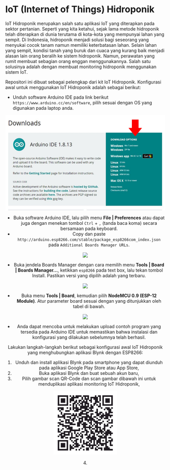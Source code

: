 # IoT (Internet of Things) Hidroponik

IoT Hidroponik merupakan salah satu aplikasi IoT yang diterapkan pada sektor pertanian. Seperti yang kita ketahui, sejak lama metode hidroponik telah diterapkan di dunia terutama di kota-kota yang mempunyai lahan yang sempit. Di Indonesia, hidroponik menjadi solusi bagi seseorang yang menyukai cocok tanam namun memiliki keterbatasan lahan. Selain lahan yang sempit, kondisi tanah yang buruk dan cuaca yang kurang baik menjadi alasan lain orang beralih ke sistem hidroponik. Namun, perawatan yang rumit membuat sebagian orang enggan menggunakannya. Salah satu solusinya adalah dengan membuat monitoring hidroponik menggunakan sistem IoT.

Repositori ini dibuat sebagai pelengkap dari kit IoT Hidroponik. Konfigurasi awal untuk menggunakan IoT Hidroponik adalah sebagai berikut:
* Unduh software Arduino IDE pada link berikut ```https://www.arduino.cc/en/software```, pilih sesuai dengan OS yang digunakan pada laptop anda.

<div style="text-align:center"><img src="/images/Arduino_download.JPG" height="300" align ="center"/><div/>

* Buka software Arduino IDE, lalu pilih menu **File | Preferences** atau dapat juga dengan menekan tombol ```Ctrl``` + ```,``` (tanda baca koma) secara bersamaan pada keyboard.
* Copy dan paste ```http://arduino.esp8266.com/stable/package_esp8266com_index.json``` pada ```Additional Boards Manager URLs```.

<div style="text-align:center"><img src="https://github.com/userdw/Internet_of_Things_Maker_Kit/blob/master/images/additional_url.png" height="200" align ="center"/><div/>


* Buka jendela Boards Manager dengan cara memilih menu **Tools | Board | Boards Manager...**, ketikkan ```esp8266``` pada text box, lalu tekan tombol Install. Pastikan versi yang dipilih adalah yang terbaru.

<div style="text-align:center"><img src="https://github.com/userdw/Internet_of_Things_Maker_Kit/blob/master/images/esp8266_package.PNG" height="300" align ="center"/><div/>


* Buka menu **Tools | Board**, kemudian pilih **NodeMCU 0.9 (ESP-12 Module)**. Atur parameter board sesuai dengan yang ditunjukkan oleh tabel di bawah.

<img src="https://github.com/userdw/Internet_of_Things_Maker_Kit/blob/master/images/configuration_table.PNG" height="430" align ="center">

* Anda dapat mencoba untuk melakukan upload contoh program yang tersedia pada Arduino IDE untuk memastikan bahwa instalasi dan konfigurasi yang dilakukan sebelumnya telah berhasil.


Lakukan langkah-langkah berikut sebagai konfigurasi awal IoT Hidroponik yang menghubungkan aplikasi Blynk dengan ESP8266:
1. Unduh dan install aplikasi Blynk pada smartphone yang dapat diunduh pada aplikasi Google Play Store atau App Store,
2. Buka aplikasi Blynk dan buat sebuah akun baru,
3. Pilih gambar scan QR-Code dan scan gambar dibawah ini untuk menduplikasi aplikasi monitoring IoT Hidroponik,
<p align="center">
<img src="/images/Clone_blynk_project.jpeg" height="200">
</p>
4. 
